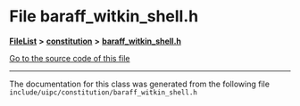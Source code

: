 

# File baraff\_witkin\_shell.h



[**FileList**](files.md) **>** [**constitution**](dir_e6404e629433dfdedefe8b8f43f6234d.md) **>** [**baraff\_witkin\_shell.h**](baraff__witkin__shell_8h.md)

[Go to the source code of this file](baraff__witkin__shell_8h_source.md)





































































------------------------------
The documentation for this class was generated from the following file `include/uipc/constitution/baraff_witkin_shell.h`

